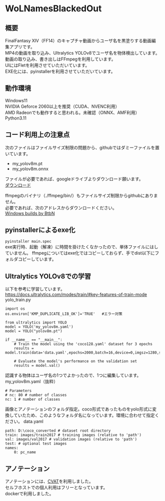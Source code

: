 # WoLNamesBlackedOut

## 概要
FinalFantasy XIV（FF14）のキャプチャ動画からユーザ名を黒塗りする動画編集アプリです。<br>
MP4の動画を取り込み、Ultralytics YOLOv8でユーザ名を物体検出しています。<br>
動画の取り込み、書き出しはFFmpegを利用しています。<br>
UIにはFletを利用させていただいています。<br>
EXE化には、pyinstallerを利用させていただいています。<br>

## 動作環境
Windows11<br>
NVIDIA Geforce 2060以上を推奨（CUDA、NVENC利用）<br>
AMD Radeonでも動作すると思われる。未確認（ONNX、AMF利用）<br>
Python3.11

## コード利用上の注意点
次のファイルはファイルサイズ制限の問題から、githubではダミーファイルを置いています。
+ my_yolov8m.pt
+ my_yolov8m.onnx

ファイルが必要であれば、googleドライブよりダウンロード願います。<br>
[ダウンロード](https://drive.google.com/file/d/1Zn-xFeVihrsS4u0FfmTWbXrvBMFs4o8b/view?usp=drive_link)

ffmpegのバイナリ（./ffmpeg/bin/）もファイルサイズ制限からgithubにありません。<br>
必要であれば、次のアドレスからダウンロードください。<br>
[Windows builds by BtbN](https://github.com/BtbN/FFmpeg-Builds/releases)

## pyinstallerによるexe化
```pyinstaller main.spec```
<br>exe実行時、起動（解凍）に時間を掛けたくなかったので、単体ファイルにはしていません。
ffmpegについてはexe化ではコピーしておらず、手でdist以下にフォルダコピーしています。

## Ultralytics YOLOv8での学習
以下を参考に学習しています。
https://docs.ultralytics.com/modes/train/#key-features-of-train-mode
yolo_train.py
```python:
import os
os.environ['KMP_DUPLICATE_LIB_OK']='TRUE'   #エラー対策

from ultralytics import YOLO
model = YOLO('my_yolov8m.yaml')
model = YOLO("yolov8m.pt")

if __name__ == "__main__":
    # Train the model using the 'coco128.yaml' dataset for 3 epochs
    results = model.train(data='data.yaml',epochs=2000,batch=16,device=0,imgsz=1280,save_period=10,patience=150)

    # Evaluate the model's performance on the validation set
    results = model.val()
```
認識する物体はユーザ名の1つでよかったので、1つに編集しています。
my_yolov8m.yaml（抜粋）
```python:
# Parameters
# nc: 80 # number of classes
nc: 1 # number of classes
```
画像とアノテーションのフォルダ指定。coco形式であったものをyolo形式に変換していたため、このようなフォルダ名になっています。環境に合わせて指定ください。
data.yaml
```python:
path: D:\coco_converted # dataset root directory
train: images/train2017 # training images (relative to 'path')
val: images/val2017 # validation images (relative to 'path')
test: # optional test images
names:
    0: pc_name
```

## アノテーション
アノテーションには、[CVAT](https://www.cvat.ai/)を利用しました。<br>
セルフホストでの個人利用はフリーとなっています。<br>
dockerで利用しました。
